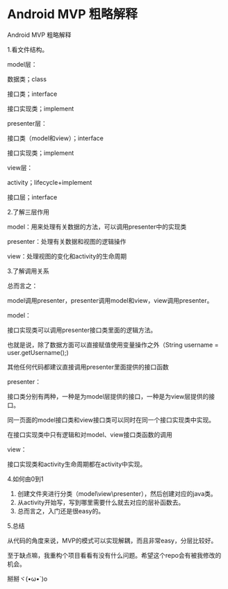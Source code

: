 # Android MVP 粗略解释
Android MVP 粗略解释

1.看文件结构。

model层：

数据类；class

接口类；interface

接口实现类；implement



presenter层：

接口类（model和view）；interface

接口实现类；implement



view层：

activity；lifecycle+implement

接口层；interface



2.了解三层作用

model：用来处理有关数据的方法，可以调用presenter中的实现类

presenter：处理有关数据和视图的逻辑操作

view：处理视图的变化和activity的生命周期



3.了解调用关系

总而言之：

model调用presenter，presenter调用model和view，view调用presenter。



model：

接口实现类可以调用presenter接口类里面的逻辑方法。

也就是说，除了数据方面可以直接赋值使用变量操作之外（String username  = user.getUsername();)

其他任何代码都建议直接调用presenter里面提供的接口函数



presenter：

接口类分别有两种，一种是为model层提供的接口，一种是为view层提供的接口。

同一页面的model接口类和view接口类可以同时在同一个接口实现类中实现。

在接口实现类中只有逻辑和对model、view接口类函数的调用



view：

接口实现类和activity生命周期都在activity中实现。



4.如何由0到1

1. 创建文件夹进行分类（model\view\presenter），然后创建对应的java类。
2. 从activity开始写，写到哪里需要什么就去对应的层补函数去。
3. 总而言之，入门还是很easy的。

5.总结

从代码的角度来说，MVP的模式可以实现解耦，而且非常easy，分层比较好。

至于缺点嘛，我重构个项目看看有没有什么问题。希望这个repo会有被我修改的机会。

掰掰ヾ(•ω•`)o



